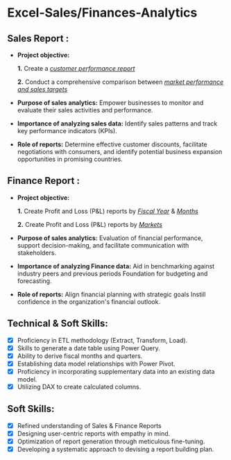 # Excel-Sales/Finances-Analytics
## Sales Report :


- **Project objective:** 

    **1.** Create a _[customer performance report](https://github.com/Nandurisivasankar/Excel-Sales-Analytics/blob/main/customer%20performance%20report.pdf)_ 

    **2.** Conduct a comprehensive comparison between _[market performance and sales targets](https://github.com/Nandurisivasankar/Excel-Sales-Analytics/blob/main/Market%20performance%20vs%20target%20report.pdf)_

- **Purpose of sales analytics:** Empower businesses to monitor and evaluate their sales activities and performance.

- **Importance of analyzing sales data:** Identify sales patterns and track key performance indicators (KPIs).

- **Role of reports:** Determine effective customer discounts, facilitate negotiations with consumers, and identify potential business expansion opportunities in promising countries.


## Finance Report :

- **Project objective:** 

    **1.** Create Profit and Loss (P&L) reports by _[Fiscal Year](https://github.com/Nandurisivasankar/Excel-Sales-Analytics/blob/main/P%26L%20Statement%20by%20fiscal%20year.pdf)_ & _[Months](https://github.com/Nandurisivasankar/Excel-Sales-Analytics/blob/main/P%26L%20Statement%20by%20fiscal%20year.pdf)_ 

   **2.** Create Profit and Loss (P&L) reports by _[Markets](https://github.com/Nandurisivasankar/Excel-Sales-Analytics/blob/main/P%26L%20Statement%20by%20market.pdf)_

- **Purpose of sales analytics:** Evaluation of financial performance, support decision-making, and facilitate communication with stakeholders.

- **Importance of analyzing Finance data:** Aid in benchmarking against industry peers and previous periods Foundation for budgeting and forecasting.

- **Role of reports:** Align financial planning with strategic goals Instill confidence in the organization's financial outlook.


## Technical & Soft Skills:
- [x]	Proficiency in ETL methodology (Extract, Transform, Load).
- [x]	Skills to generate a date table using Power Query.
- [x]	Ability to derive fiscal months and quarters.
- [x]	Establishing data model relationships with Power Pivot.
- [x]	Proficiency in incorporating supplementary data into an existing data model.
- [x]	Utilizing DAX to create calculated columns.

## Soft Skills:
- [x]	Refined understanding of Sales & Finance Reports
- [x]	Designing user-centric reports with empathy in mind.
- [x]	Optimization of report generation through meticulous fine-tuning.
- [x]	Developing a systematic approach to devising a report building plan.
